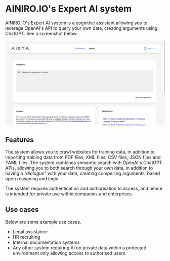 
# AINIRO.IO's Expert AI system

AINIRO.IO's Expert AI system is a cognitive assistant allowing you to leverage OpenAI's API to query
your own data, creating arguments using ChatGPT. See a screenshot below.

![AINIRO.IO's Expert AI system](https://raw.githubusercontent.com/polterguy/expert-ai/master/Aista-Expert-AI.jpeg)

## Features

The system allows you to crawl websites for training data, in addition to importing training
data from PDF files, XML files, CSV files, JSON files and YAML files. The system combines
semantic search with OpenAI's ChatGPT APIs, allowing you to both search through your own
data, in addition to having a _"dialogue"_ with your data, creating compelling arguments,
based upon reasoning and logic.

The system requires authentication and authorisation to access, and hence is intended for
private use within companies and enterprises.

## Use cases

Below are some example use cases.

* Legal assistance
* HR recruiting
* Internal documentation systems
* Any other system requiring AI on private data within a protected environment only allowing access to authorised users
